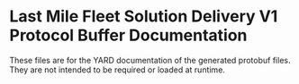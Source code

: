 # Last Mile Fleet Solution Delivery V1 Protocol Buffer Documentation

These files are for the YARD documentation of the generated protobuf files.
They are not intended to be required or loaded at runtime.
